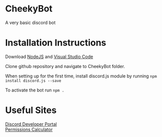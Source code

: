 # CheekyBot
A very basic discord bot

# Installation Instructions
Download [NodeJS](https://nodejs.org/en/) and [Visual Studio Code](https://code.visualstudio.com/)

Clone github repository and navigate to CheekyBot folder.

When setting up for the first time, install discord.js module by running `npm install discord.js --save`

To activate the bot run `npm .`

# Useful Sites

[Discord Developer Portal](https://discordapp.com/developers/)  
[Permissions Calculator](https://discordapi.com/permissions.html)
